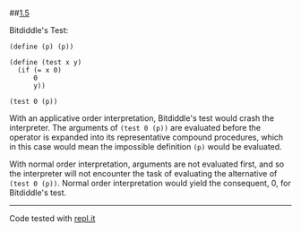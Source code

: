 ##[1.5](http://mitpress.mit.edu/sicp/full-text/book/book-Z-H-10.html#%_thm_1.5)

Bitdiddle's Test:

	(define (p) (p))
	
	(define (test x y)
	  (if (= x 0)
	      0
	      y))

	(test 0 (p))

With an applicative order interpretation, Bitdiddle's test would crash the interpreter. The arguments of `(test 0 (p))` are evaluated before the operator is expanded into its representative compound procedures, which in this case would mean the impossible definition `(p)` would be evaluated.

With normal order interpretation, arguments are not evaluated first, and so the interpreter will not encounter the task of evaluating the alternative of `(test 0 (p))`. Normal order interpretation would yield the consequent, 0, for Bitdiddle's test.

--- 

Code tested with [repl.it](http://repl.it)